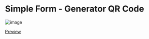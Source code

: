# Simple Form - Generator QR Code

![image](https://j.gifs.com/oZyJ5L.gif)

[Preview](https://eversilverio.github.io/qrcode-api-google/)
